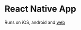 # React Native App

Runs on iOS, android and [web](https://dev.to/mikehamilton00/adding-web-support-to-a-react-native-project-in-2023-4m4l)
